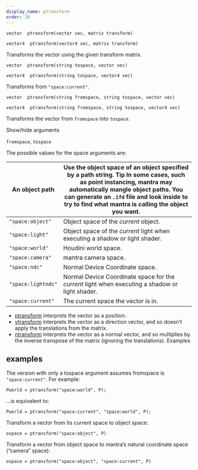```yaml
---
display_name: ptransform
order: 20
---
```

`vector  ptransform(vector vec, matrix transform)`

`vector4  ptransform(vector4 vec, matrix transform)`

Transforms the vector using the given transform matrix.

`vector  ptransform(string tospace, vector vec)`

`vector4  ptransform(string tospace, vector4 vec)`

Transforms from `"space:current"`.

`vector  ptransform(string fromspace, string tospace, vector vec)`

`vector4  ptransform(string fromspace, string tospace, vector4 vec)`

Transforms the vector from `fromspace` into `tospace`.

Show/hide arguments

`fromspace`, `tospace`

The possible values for the space arguments are:

| An object path | Use the object space of an object specified by a path string.   Tip  In some cases, such as point instancing, mantra may  automatically mangle object paths. You can generate an `.ifd`  file and look inside to try to find what mantra is calling  the object you want. |
| --- | --- |
| `"space:object"` | Object space of the *current* object. |
| `"space:light"` | Object space of the *current* light when executing a shadow or light shader. |
| `"space:world"` | Houdini world space. |
| `"space:camera"` | mantra camera space. |
| `"space:ndc"` | Normal Device Coordinate space. |
| `"space:lightndc"` | Normal Device Coordinate space for the *current* light when executing a shadow or light shader. |
| `"space:current"` | The current space the vector is in. |

- [ptransform](ptransform.html "Transforms a vector from one space to another.") interprets the vector as a position.
- [vtransform](vtransform.html "Transforms a directional vector.") interprets the vector as a direction
  vector, and so doesn’t apply the translations from the matrix.
- [ntransform](ntransform.html "Transforms a normal vector.") interprets the vector as a normal vector,
  and so multiplies by the inverse transpose of the matrix (ignoring the
  translations).
  Examples

## examples

The version with only a tospace argument assumes fromspace is
`"space:current"`. For example:

```vex
Pworld = ptransform("space:world", P);

```

…is equivalent to:

```vex
Pworld = ptransform("space:current", "space:world", P);

```

Transform a vector from its current space to object space:

```vex
ospace = ptransform("space:object", P)

```

Transform a vector from object space to mantra’s natural coordinate
space (“camera” space):

```vex
ospace = ptransform("space:object", "space:current", P)

```
